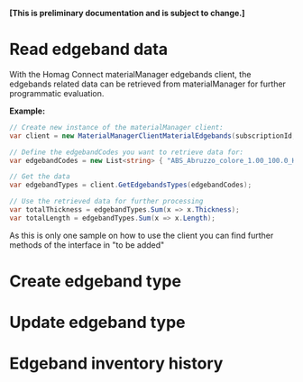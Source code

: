 <strong>[This is preliminary documentation and is subject to change.]</strong>

<h1 id="readEdgebandData"> Read edgeband data</h1>

With the Homag Connect materialManager edgebands client, the edgebands related data can be retrieved from materialManager for further programmatic evaluation.

<strong>Example:</strong>

```csharp
// Create new instance of the materialManager client:
var client = new MaterialManagerClientMaterialEdgebands(subscriptionId, authorizationKey);

// Define the edgebandCodes you want to retrieve data for:
var edgebandCodes = new List<string> { "ABS_Abruzzo_colore_1.00_100.0_HM", "ACR_Buche_mit_Silberstreifen_2.00_43.0_HM" };

// Get the data
var edgebandTypes = client.GetEdgebandsTypes(edgebandCodes);

// Use the retrieved data for further processing
var totalThickness = edgebandTypes.Sum(x => x.Thickness);
var totalLength = edgebandTypes.Sum(x => x.Length);

```

As this is only one sample on how to use the client you can find further methods of the interface in "to be added"



<h1 id="createEdgebandType"> Create edgeband type</h1>



<h1 id="updateEdgebandType"> Update edgeband type</h1>



<h1 id="edgebandInventoryHistory"> Edgeband inventory history</h1>

